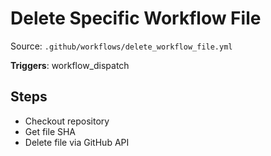 # Delete Specific Workflow File

Source: `.github/workflows/delete_workflow_file.yml`

**Triggers**: workflow_dispatch

## Steps
- Checkout repository
- Get file SHA
- Delete file via GitHub API
